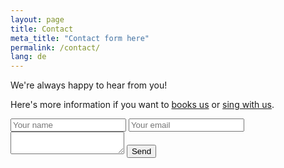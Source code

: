 ```yaml
---
layout: page
title: Contact
meta_title: "Contact form here"
permalink: /contact/
lang: de
---
```


We're always happy to hear from you!

Here's more information if you want to [books us](/about/book/) or [sing with us](/about/join/).


<form action="//formspree.io/wibberlin@gmail.com"
      method="POST">
    <input type="text" name="name" placeholder="Your name">
    <input type="email" name="_replyto" placeholder="Your email">
    <textarea name="body"></textarea>
    <input type="submit" value="Send">
</form> 